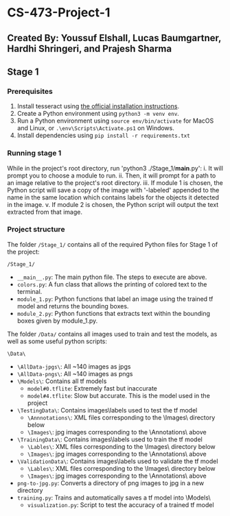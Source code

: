# CS-473-Project-1
## Created By: Youssuf Elshall, Lucas Baumgartner, Hardhi Shringeri, and Prajesh Sharma
## Stage 1
### Prerequisites
1. Install tesseract using [the official installation instructions](https://tesseract-ocr.github.io/tessdoc/Installation.html).
2. Create a Python environment using `python3 -m venv env`.
3. Run a Python environment using `source env/bin/activate` for MacOS and Linux, or `.\env\Scripts\Activate.ps1` on Windows.
4. Install dependencies using `pip install -r requirements.txt`

### Running stage 1
While in the project's root directory, run 'python3 ./Stage_1/__main__.py':
    i. It will prompt you to choose a module to run.
    ii. Then, it will prompt for a path to an image relative to the project's root directory.
    iii. If module 1 is chosen, the Python script will save a copy of the image with '-labeled' appended to the name in the same location which contains labels for the objects it detected in the image.
    v.  If module 2 is chosen, the Python script will output the text extracted from that image.

### Project structure
The folder `/Stage_1/` contains all of the required Python files for Stage 1 of the project:

`/Stage_1/`
- `__main__.py`: The main python file. The steps to execute are above.
- `colors.py`: A fun class that allows the printing of colored text to the terminal.
- `module_1.py`: Python functions that label an image using the trained tf model and returns the bounding boxes.
- `module_2.py`: Python functions that extracts text within the bounding boxes given by module_1.py.

The folder `/Data/` contains all images used to train and test the models, as well as some useful python scripts:

`\Data\`
- `\AllData-jpgs\`: All ~140 images as jpgs
- `\AllData-pngs\`: All ~140 images as pngs
- `\Models\`: Contains all tf models
    - `model#0.tflite`: Extremely fast but inaccurate
    - `model#4.tflite`: Slow but accurate. This is the model used in the project
- `\TestingData\`: Contains images\labels used to test the tf model
    - `\Annnotations\`: XML files corresponding to the \Images\ directory below
    - `\Images\`: jpg images corresponding to the \Annotations\ above
- `\TrainingData\`: Contains images\labels used to train the tf model
    - `\Lables\`: XML files corresponding to the \Images\ directory below
    - `\Images\`: jpg images corresponding to the \Annotations\ above
- `\ValidationData\`: Contains images\labels used to validate the tf model
    - `\Lables\`: XML files corresponding to the \Images\ directory below
    - `\Images\`: jpg images corresponding to the \Annotations\ above
- `png-to-jpg.py`: Converts a directory of png images to jpg in a new directory
- `training.py`: Trains and automatically saves a tf model into \Models\
    - `visualization.py`: Script to test the accuracy of a trained tf model
